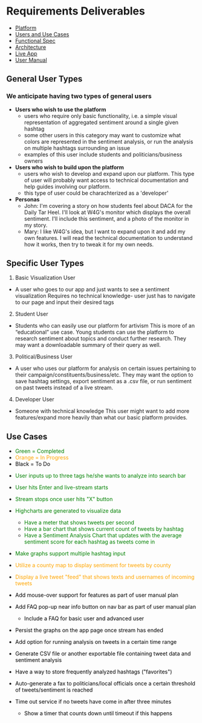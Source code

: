 <a name = "requirements"></a>
# Requirements Deliverables
* [Platform](#platform)
* [Users and Use Cases](#uses)
* [Functional Spec](#func_spec)
* [Architecture](#architecture)
* [Live App](#live_app)
* [User Manual](#user_manual)

## <a name="uses"></a>General User Types
### We anticipate having two types of general users
* **Users who wish to use the platform**
  - users who require only basic functionality, i.e. a simple visual representation of aggregated sentiment around a single given hashtag
  - some other users in this category may want to customize what colors are represented in the sentiment analysis, or run the analysis on multiple hashtags surrounding an issue
  - examples of this user include students and politicians/business owners
* **Users who wish to build upon the platform**
  - users who wish to develop and expand upon our platform. This type of user will probably want access to technical documentation and help guides involving our platform. 
  - this type of user could be charachterized as a 'developer'
 * **Personas**
   - John: I'm covering a story on how students feel about DACA for the Daily Tar Heel. I'll look at W4G's monitor which displays the overall sentiment. I'll include this sentiment, and a photo of the monitor in my story.
   - Mary: I like W4G's idea, but I want to expand upon it and add my own features. I will read the technical documentation to understand how it works, then try to tweak it for my own needs.

## Specific User Types
1. Basic Visualization User
* A user who goes to our app and just wants to see a sentiment visualization
Requires no technical knowledge- user just has to navigate to our page and input their desired tags
2. Student User
* Students who can easily use our platform for artivism
This is more of an “educational” use case. Young students can use the platform to research sentiment about topics and conduct further research. They may want a downloadable summary of their query as well.
3. Political/Business User
* A user who uses our platform for analysis on certain issues pertaining to their campaign/constituents/business/etc. They may want the option to save hashtag settings, export sentiment as a .csv file, or run sentiment on past tweets instead of a live stream.
4. Developer User
* Someone with technical knowledge 
This user might want to add more features/expand more heavily than what our basic platform provides.  

## Use Cases 
- <span style="color:green"> Green = Completed</span>
- <span style="color:orange">Orange = In Progress</span>
- <span style="color:black"> Black = To Do</span> 

* <span style="color:green"> User inputs up to three tags he/she wants to analyze into search bar </span> 
* <span style="color:green"> User hits Enter and live-stream starts</span> 
* <span style="color:green"> Stream stops once user hits "X" button</span> 
* <span style="color:green">Highcharts are generated to visualize data</span> 
	* <span style="color:green">Have a meter that shows tweets per second</span> 
	* <span style="color:green">Have a bar chart that shows current count of tweets by hashtag</span> 
	* <span style="color:green">Have a Sentiment Analysis Chart that updates with the average sentiment score for each hashtag as tweets come in</span> 
* <span style="color:green">Make graphs support multiple hashtag input</span> 

* <span style="color:orange">Utilize a county map to display sentiment for tweets by county</span>
* <span style="color:orange">Display a live tweet "feed" that shows texts and usernames of incoming tweets</span>

* <span style="color:black">Add mouse-over support for features as part of user manual plan</span>
* <span style="color:black">Add FAQ pop-up near info button on nav bar as part of user manual plan</span>
  * <span style="color:black">Include a FAQ for basic user and advanced user</span>
* <span style="color:black">Persist the graphs on the app page once stream has ended</span>
* <span style="color:black">Add option for running analysis on tweets in a certain time range</span>
* <span style="color:black">Generate CSV file or another exportable file containing tweet data and sentiment analysis</span>
* <span style="color:black">Have a way to store frequently analyzed hashtags ("favorites")</span>
* <span style="color:black">Auto-generate a fax to politicians/local officials once a certain threshold of tweets/sentiment is reached</span>
* <span style="color:black">Time out service if no tweets have come in after three minutes</span>
	* <span style="color:black">Show a timer that counts down until timeout if this happens</span>
